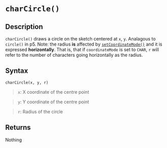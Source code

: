 # `charCircle()`

## Description
`charCircle()` draws a circle on the sketch centered at `x`, `y`. Analagous to `circle()` in p5. Note: the radius **is** affected by [`setCoordinateMode()`](setCoordinateMode) and it is expressed **horizontally**. That is, that if `coordinateMode` is set to `CHAR`, `r` will refer to the number of characters going horizontally as the radius.

## Syntax
`charCircle(x, y, r)`
> `x`: X coordinate of the centre point

> `y`: Y coordinate of the centre point

> `r`: Radius of the circle

## Returns
Nothing